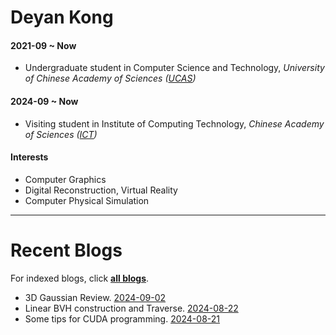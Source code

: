      
# Deyan Kong

#### 2021-09 ~ Now

 - Undergraduate student in Computer Science and Technology, *University of Chinese Academy of Sciences ([UCAS](http://www.ucas.ac.cn))*

#### 2024-09 ~ Now
 - Visiting student in Institute of Computing Technology, *Chinese Academy of Sciences ([ICT](http://www.ict.ac.cn))*

#### Interests

 - Computer Graphics
 - Digital Reconstruction, Virtual Reality
 - Computer Physical Simulation

* * *

# Recent Blogs

For indexed blogs, click [**all blogs**](./blogs/blog_index.md).

 - 3D Gaussian Review. [2024-09-02](./blogs/blog2024/003-3DGS_review.md)
 - Linear BVH construction and Traverse. [2024-08-22](./blogs/blog2024/002-Linear_BVH.md)
 - Some tips for CUDA programming. [2024-08-21](./blogs/blog2024/001-CUDA_tips.md)

